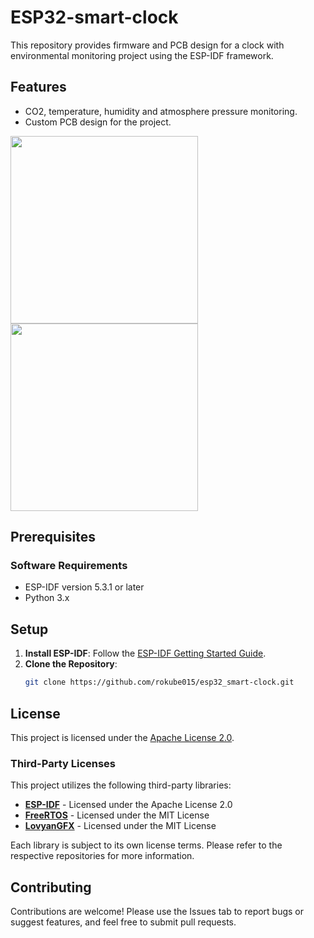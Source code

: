 # ESP32-smart-clock

This repository provides firmware and PCB design for a clock with environmental monitoring project using the ESP-IDF framework.

## Features
- CO2, temperature, humidity and atmosphere pressure monitoring.
- Custom PCB design for the project.
  
<img src=".images/Photo_1.JPG" width="300" /> <img src=".images/Photo_2.JPG" width="300" />
## Prerequisites

### Software Requirements
- ESP-IDF version 5.3.1 or later
- Python 3.x
## Setup
1. **Install ESP-IDF**: Follow the [ESP-IDF Getting Started Guide](https://docs.espressif.com/projects/esp-idf/en/latest/esp32/get-started/index.html).
2. **Clone the Repository**:
   ```bash
   git clone https://github.com/rokube015/esp32_smart-clock.git
## License
This project is licensed under the [Apache License 2.0](./LICENSE).

### Third-Party Licenses

This project utilizes the following third-party libraries:

- **[ESP-IDF](https://github.com/espressif/esp-idf)** - Licensed under the Apache License 2.0
- **[FreeRTOS](https://github.com/FreeRTOS/FreeRTOS)** - Licensed under the MIT License
- **[LovyanGFX](https://github.com/lovyan03/LovyanGFX)** - Licensed under the MIT License

Each library is subject to its own license terms. Please refer to the respective repositories for more information.
## Contributing
Contributions are welcome!
Please use the Issues tab to report bugs or suggest features, and feel free to submit pull requests.
